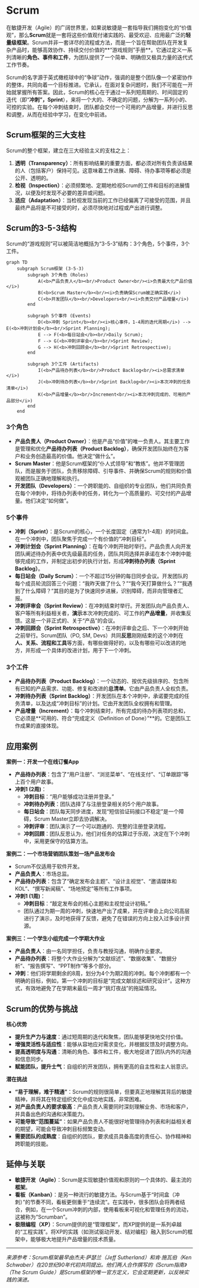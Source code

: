 # Scrum

在敏捷开发（Agile）的广阔世界里，如果说敏捷是一套指导我们拥抱变化的“价值观”，那么**Scrum**就是一套将这些价值观付诸实践的、最受欢迎、应用最广泛的**轻量级框架**。Scrum并非一套详尽的流程或方法，而是一个旨在帮助团队在开发复杂产品时，能够高效协作、持续交付价值的**“游戏规则”手册**。它通过定义一系列清晰的**角色、事件和工件**，为团队提供了一个简单、明确但又极具力量的迭代式工作节奏。

Scrum的名字源于英式橄榄球中的“争球”动作，强调的是整个团队像一个紧密协作的整体，共同向着一个目标推进。它承认，在面对复杂问题时，我们不可能在一开始就掌握所有答案。因此，Scrum的核心在于通过一系列短周期的、时间固定的迭代（即“**冲刺”，Sprint**），来将一个大的、不确定的问题，分解为一系列小的、可控的实验。在每个冲刺结束时，团队都会交付一个可用的产品增量，并进行反思和调整，从而在经验中学习，在变化中前进。

## Scrum框架的三大支柱

Scrum的整个框架，建立在三大经验主义的支柱之上：

1.  **透明（Transparency）**：所有影响结果的重要方面，都必须对所有负责该结果的人（包括客户）保持可见。这意味着工作进展、障碍、待办事项等都必须是公开、透明的。
2.  **检视（Inspection）**：必须频繁地、定期地检视Scrum的工件和目标的进展情况，以便及时发现不必要的差异或问题。
3.  **适应（Adaptation）**：当检视发现当前的工作已经偏离了可接受的范围，并且最终产品将是不可接受的时，必须尽快地对过程或产出进行调整。

## Scrum的3-5-3结构

Scrum的“游戏规则”可以被简洁地概括为“3-5-3”结构：3个角色，5个事件，3个工件。

```mermaid
graph TD
    subgraph Scrum框架 (3-5-3)
        subgraph 3个角色 (Roles)
            A(<b>产品负责人</b><br/>Product Owner<br/><i>负责最大化产品价值</i>)
            B(<b>Scrum Master</b><br/><i>负责确保Scrum被正确实践</i>)
            C(<b>开发团队</b><br/>Developers<br/><i>负责交付产品增量</i>)
        end

        subgraph 5个事件 (Events)
            D(<b>冲刺 Sprint</b><br/><i>核心事件，1-4周的迭代周期</i>) --> E(<b>冲刺计划会</b><br/>Sprint Planning);
            E --> F(<b>每日站会</b><br/>Daily Scrum);
            F --> G(<b>冲刺评审会</b><br/>Sprint Review);
            G --> H(<b>冲刺回顾会</b><br/>Sprint Retrospective);
        end

        subgraph 3个工件 (Artifacts)
            I(<b>产品待办列表</b><br/>Product Backlog<br/><i>总需求清单</i>)
            J(<b>冲刺待办列表</b><br/>Sprint Backlog<br/><i>本次冲刺的任务清单</i>)
            K(<b>产品增量</b><br/>Increment<br/><i>本次冲刺完成的、可用的产品部分</i>)
        end
    end
```

### 3个角色
*   **产品负责人（Product Owner）**：他是产品“价值”的唯一负责人。其主要工作是管理和优化**产品待办列表（Product Backlog）**，确保开发团队始终在为客户和业务创造最高的价值。他决定“做什么”。
*   **Scrum Master**：他是Scrum框架的“仆人式领导”和“教练”。他并不管理团队，而是服务于团队，负责移除障碍、引导事件、并确保Scrum的规则和价值观被团队正确地理解和执行。
*   **开发团队（Developers）**：一个跨职能的、自组织的专业团队，他们共同负责在每个冲刺中，将待办列表中的任务，转化为一个高质量的、可交付的产品增量。他们决定“如何做”。

### 5个事件
*   **冲刺（Sprint）**：是Scrum的核心，一个长度固定（通常为1-4周）的时间盒。在一个冲刺中，团队聚焦于完成一个有价值的“冲刺目标”。
*   **冲刺计划会（Sprint Planning）**：在每个冲刺开始时举行。产品负责人向开发团队阐述待办列表中优先级最高的任务，团队共同选择并承诺在本个冲刺中能够完成的工作，并制定出初步的执行计划，形成**冲刺待办列表（Sprint Backlog）**。
*   **每日站会（Daily Scrum）**：一个不超过15分钟的每日同步会议。开发团队的每个成员轮流回答三个问题：“我昨天做了什么？”“我今天打算做什么？”“我遇到了什么障碍？”其目的是为了快速同步进展，识别障碍，而非向管理者汇报。
*   **冲刺评审会（Sprint Review）**：在冲刺结束时举行。开发团队向产品负责人、客户等所有利益相关者，**演示**本次冲刺完成的、可工作的**产品增量**，并收集反馈。这是一个非正式的、关于“产品”的会议。
*   **冲刺回顾会（Sprint Retrospective）**：在冲刺评审会之后、下一个冲刺开始之前举行。Scrum团队（PO, SM, Devs）共同**反思**刚刚结束的这个冲刺在**人、关系、流程和工具**等方面，有哪些做得好的，以及有哪些可以改进的地方，并形成一个具体的改进计划，用于下一个冲刺。

### 3个工件
*   **产品待办列表（Product Backlog）**：一个动态的、按优先级排序的、包含所有已知的产品需求、功能、修复和改进的**总清单**。它由产品负责人全权负责。
*   **冲刺待办列表（Sprint Backlog）**：开发团队在本个冲刺中，承诺要完成的任务清单，以及达成“冲刺目标”的计划。它由开发团队全权拥有和管理。
*   **产品增量（Increment）**：每个冲刺结束时，所有完成的待办列表项的总和，它必须是**可用的、符合“完成定义（Definition of Done）”**的。它是团队工作成果的直接体现。

## 应用案例

**案例一：开发一个在线订餐App**
*   **产品待办列表**：包含了“用户注册”、“浏览菜单”、“在线支付”、“订单跟踪”等上百个用户故事。
*   **冲刺1 (2周)**：
    *   **冲刺目标**：“用户能够成功注册并登录。”
    *   **冲刺待办列表**：团队选择了与注册登录相关的5个用户故事。
    *   **每日站会**：团队每天同步进度，发现“短信验证码接口不稳定”是一个障碍，Scrum Master立即去协调解决。
    *   **冲刺评审**：团队演示了一个可以跑通的、完整的注册登录流程。
    *   **冲刺回顾**：团队反思认为，他们对任务的估算过于乐观，决定在下个冲刺中，采用更保守的估算方法。

**案例二：一个市场营销团队策划一场产品发布会**
*   Scrum不仅适用于软件开发。
*   **产品负责人**：市场总监。
*   **产品待办列表**：包含了“确定发布会主题”、“设计主视觉”、“邀请媒体和KOL”、“撰写新闻稿”、“场地预定”等所有工作事项。
*   **冲刺1 (1周)**：
    *   **冲刺目标**：“敲定发布会的核心主题和主视觉设计初稿。”
    *   团队通过为期一周的冲刺，快速地产出了成果，并在评审会上向公司高层进行了演示，及时地获得了反馈，避免了在错误的方向上投入过多设计资源。

**案例三：一个学生小组完成一个学期大作业**
*   **产品负责人**：由一名同学担任，负责与教授沟通，明确作业要求。
*   **产品待办列表**：将整个大作业分解为“文献综述”、“数据收集”、“数据分析”、“报告撰写”、“PPT制作”等多个部分。
*   **冲刺**：他们将学期剩余的8周，划分为4个为期2周的冲刺。每个冲刺都有一个明确的目标，例如，第一个冲刺的目标是“完成文献综述和研究设计”。这种方式，有效地避免了在学期末最后一周才“挑灯夜战”的拖延情况。

## Scrum的优势与挑战

**核心优势**
*   **提升生产力与速度**：通过短周期的迭代和聚焦，团队能够更快地交付价值。
*   **增强灵活性与适应性**：能够从容地应对需求变化，并根据反馈及时调整方向。
*   **提高透明度与沟通**：清晰的角色、事件和工件，极大地促进了团队内外的沟通和信息同步。
*   **赋能团队，提升士气**：自组织的开发团队，拥有更高的自主性和主人翁意识。

**潜在挑战**
*   **“易于理解，难于精通”**：Scrum的规则很简单，但要真正地理解其背后的敏捷精神，并将其在特定组织文化中成功地实践，非常困难。
*   **对产品负责人的要求极高**：产品负责人需要同时深刻理解业务、市场和客户，并具备出色的沟通和决策能力。
*   **可能导致“范围蔓延”**：如果产品负责人不能很好地管理待办列表和利益相关者的期望，可能会导致冲刺目标频繁变动。
*   **需要团队的成熟度**：自组织的团队，要求成员具备高度的责任心、协作精神和跨职能的技能。

## 延伸与关联

*   **敏捷开发（Agile）**：Scrum是实现敏捷价值观和原则的一个具体的、最主流的**框架**。
*   **看板（Kanban）**：是另一种流行的敏捷方法。与Scrum基于“时间盒（冲刺）”的节奏不同，看板更侧重于“连续流”。在实践中，很多团队会将两者结合，例如，在一个Scrum冲刺的内部，使用看板来可视化和管理任务的流动，这被称为“Scrumban”。
*   **极限编程（XP）**：Scrum提供的是“管理框架”，而XP提供的是一系列卓越的“工程实践”。将XP的实践（如测试驱动开发、结对编程）融入到Scrum的框架中，能够极大地提升产品增量的技术质量。

---
*来源参考：Scrum框架最早由杰夫·萨瑟兰（Jeff Sutherland）和肯·施瓦伯（Ken Schwaber）在20世纪90年代初共同提出。他们两人合作撰写的《Scrum指南》（The Scrum Guide）是Scrum框架的唯一官方定义，它会定期更新，以反映实践的演进。*
